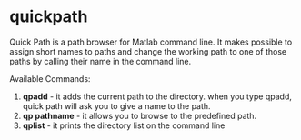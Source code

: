 # quickpath

Quick Path is a path browser for Matlab command line. It makes possible to assign short names to paths and change the working path to one of those paths by calling their name in the command line.

Available Commands:
1. **qpadd** - it adds the current path to the directory. when you type qpadd, quick path will ask you to give a name to the path. 
2. **qp pathname** - it allows you to browse to the predefined path. 
3. **qplist** - it prints the directory list on the command line
